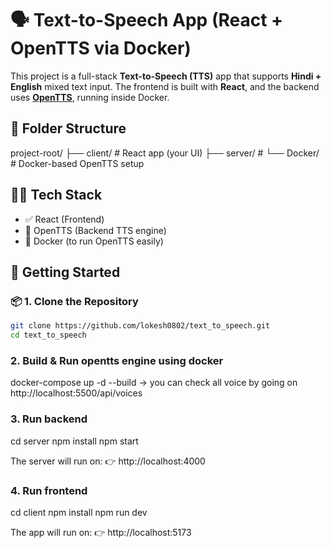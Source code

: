 # 🗣️ Text-to-Speech App (React + OpenTTS via Docker)

This project is a full-stack **Text-to-Speech (TTS)** app that supports **Hindi + English** mixed text input. The frontend is built with **React**, and the backend uses **[OpenTTS](https://github.com/synesthesiam/opentts)**, running inside Docker.

## 🧱 Folder Structure
project-root/
├── client/ # React app (your UI)
├── server/ # 
└── Docker/ # Docker-based OpenTTS setup

## 🧑‍💻 Tech Stack

- ✅ React (Frontend)
- 🎤 OpenTTS (Backend TTS engine)
- 🐳 Docker (to run OpenTTS easily)


## 🚀 Getting Started

### 📦 1. Clone the Repository

```bash
git clone https://github.com/lokesh0802/text_to_speech.git
cd text_to_speech

```
### 2. Build &  Run opentts engine using docker
docker-compose up -d --build
-> you can check all voice by going on 
http://localhost:5500/api/voices 

### 3. Run backend
cd server 
npm install
npm start

The server will run on:
👉 http://localhost:4000

### 4. Run frontend
cd client
npm install
npm run dev

The app will run on:
👉 http://localhost:5173
